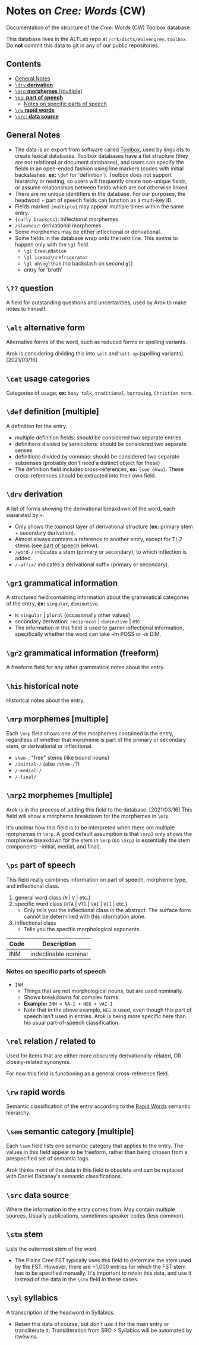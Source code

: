 # Notes on _Cree: Words_ (CW)

Documentation of the structure of the _Cree: Words_ (CW) Toolbox database.

This database lives in the ALTLab repo at `/crk/dicts/Wolvengrey.toolbox`. Do **not** commit this data to git in any of our public repositories.

## Contents
<!-- TOC -->

- [General Notes](#general-notes)
- [`\drv` **derivation**](#\drv-derivation)
- [`\mrp` **morphemes** [multiple]](#\mrp-morphemes-multiple)
- [`\ps`: **part of speech**](#\ps-part-of-speech)
  - [Notes on specific parts of speech](#notes-on-specific-parts-of-speech)
- [`\rw` **rapid words**](#\rw-rapid-words)
- [`\src`: **data source**](#\src-data-source)

<!-- /TOC -->

## General Notes

* The data is an export from software called [Toolbox][Toolbox], used by linguists to create lexical databases. Toolbox databases have a flat structure (they are not relational or document databases), and users can specify the fields in an open-ended fashion using line markers (codes with initial backslashes, **ex:** `\def` for 'definition'). Toolbox does not support hierarchy or nesting, so users will frequently create non-unique fields, or assume relationships between fields which are not otherwise linked.
* There are no unique identifiers in the database. For our purposes, the headword + part of speech fields can function as a multi-key ID.
* Fields marked `[multiple]` may appear multiple times within the same entry.
* `{curly brackets}`: inflectional morphemes
* `/slashes/`: derivational morphemes
* Some morphemes may be either inflectional or derivational.
* Some fields in the database wrap onto the next line. This _seems_ to happen only with the `\gl` field.
  - `\gl Cree\nNation`
  - `\gl icebox\nrefrigerator`
  - `\gl oh\ngl\hah` (no backslash on second `gl`)
  - entry for 'broth'

## `\??` **question**

A field for outstanding questions and uncertainties, used by Arok to make notes to himself.

## `\alt` **alternative form**

Alternative forms of the word, such as reduced forms or spelling variants.

Arok is considering dividing this into `\alt` and `\alt-sp` (spelling variants). [2021/03/16]

## `\cat` **usage categories**

Categories of usage, **ex:** `baby talk`, `traditional`, `borrowing`, `Christian term`.

## `\def` **definition** [multiple]

A definition for the entry.

* multiple definition fields: should be considered two separate entries
* definitions divided by semicolons: should be considered two separate senses
* definitions divided by commas: should be considered two separate subsenses (probably don't need a distinct object for these)
* The definition field includes cross-references, **ex:** `[see êkwa]`. These cross-references should be extracted into their own field.

## `\drv` **derivation**

A list of forms showing the derivational breakdown of the word, each separated by ` + `.

* Only shows the topmost layer of derivational structure (**ex:** primary stem + secondary derivation).
* Almost always contains a reference to another entry, except for TI-2 stems (see [part of speech](#\ps-part-of-speech) below).
* `/word-/` indicates a stem (primary or secondary), to which inflection is added.
* `/-affix/` indicates a derivational suffix (primary or secondary).

## `\gr1` **grammatical information**

A structured field containing information about the grammatical categories of the entry, **ex:** `singular`, `diminutive`.

* `N`: `singular` | `plural` (occasionally other values)
* secondary derivation: `reciprocal` | `diminutive` | etc.
* The information in this field is used to garner inflectional information, specifically whether the word can take _‑im_ POSS or _‑is_ DIM.

## `\gr2` **grammatical information (freeform)**

A freeform field for any other grammatical notes about the entry.

## `\his` **historical note**

Historical notes about the entry.

## `\mrp` **morphemes** [multiple]

 Each `\mrp` field shows one of the morphemes contained in the entry, regardless of whether that morpheme is part of the primary or secondary stem, or derivational or inflectional.

* `stem-`: "free" stems (like bound nouns)
* `/initial-/` (also `/stem-/`?)
* `/-medial-/`
* `/-final/`

## `\mrp2` **morphemes** [multiple]

Arok is in the process of adding this field to the database. [2021/03/16] This field will show a morpheme breakdown for the morphemes in `\mrp`.

It's unclear how this field is to be interpreted when there are multiple morphemes in `\mrp`. A good default assumption is that `\mrp2` only shows the morpheme breakdown for the stem in `\mrp` (so `\mrp2` is essentially the stem components—initial, medial, and final).

## `\ps` **part of speech**

This field really combines information on part of speech, morpheme type, and inflectional class.

1. general word class (`N` | `V` | etc.)
2. specific word class (`VTA` | `VTI` | `VAI` | `VII` | etc.)
   - Only tells you the inflectional class in the abstract. The surface form cannot be determined with this information alone.
3. inflectional class
   - Tells you the specific morphological exponents.

Code | Description
---- | -----------
INM  | indeclinable nominal  

### Notes on specific parts of speech

* `INM`
  - Things that are not morphological nouns, but are used nominally.
  - Shows breakdowns for complex forms.
  - **Example:** `INM < NA-1 + NEG + VAI-1`
  - Note that in the above example, `NEG` is used, even though this part of speech isn't used in entries. Arok is being more specific here than his usual part-of-speech classification.

## `\rel` **relation / related to**

Used for items that are either more obscurely derivationally-related, OR closely-related synonyms.

For now this field is functioning as a general cross-reference field.

## `\rw` **rapid words**

Semantic classification of the entry according to the [Rapid Words][RapidWords] semantic hierarchy.

## `\sem` **semantic category** [multiple]

Each `\sem` field lists one semantic category that applies to the entry. The values in this field appear to be freeform, rather than being chosen from a prespecified set of semantic tags.

Arok thinks most of the data in this field is obsolete and can be replaced with Daniel Dacanay's semantic classifications.

## `\src` **data source**

Where the information in the entry comes from. May contain multiple sources. Usually publications, sometimes speaker codes (less common).

## `\stm` **stem**

Lists the outermost stem of the word.

* The Plains Cree FST typically uses this field to determine the stem used by the FST. However, there are ~1,000 entries for which the FST stem has to be specified manually. It's important to retain this data, and use it instead of the data in the `\stm` field in these cases.

## `\syl` **syllabics**

A transcription of the headword in Syllabics.

* Retain this data of course, but don't use it for the main entry or transliterate it. Transliteration from SRO > Syllabics will be automated by itwêwina.

<!-- LINKS -->
[RapidWords]: http://www.rapidwords.net/
[Toolbox]:    https://software.sil.org/toolbox/
